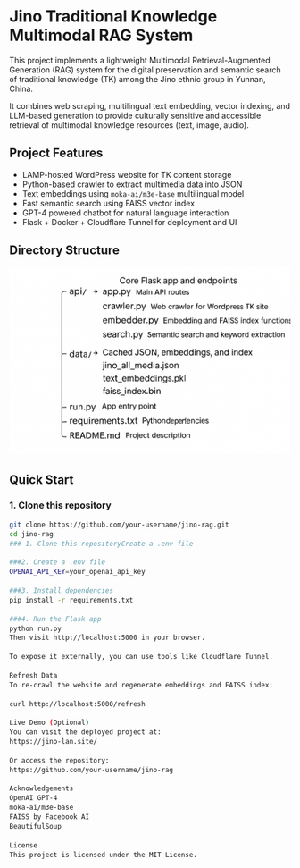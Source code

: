 # Jino Traditional Knowledge Multimodal RAG System

This project implements a lightweight Multimodal Retrieval-Augmented Generation (RAG) system for the digital preservation and semantic search of traditional knowledge (TK) among the Jino ethnic group in Yunnan, China.

It combines web scraping, multilingual text embedding, vector indexing, and LLM-based generation to provide culturally sensitive and accessible retrieval of multimodal knowledge resources (text, image, audio).

## Project Features

- LAMP-hosted WordPress website for TK content storage
- Python-based crawler to extract multimedia data into JSON
- Text embeddings using `moka-ai/m3e-base` multilingual model
- Fast semantic search using FAISS vector index
- GPT-4 powered chatbot for natural language interaction
- Flask + Docker + Cloudflare Tunnel for deployment and UI

## Directory Structure
![alt text](image.png)

## Quick Start

### 1. Clone this repository
```bash
git clone https://github.com/your-username/jino-rag.git
cd jino-rag
### 1. Clone this repositoryCreate a .env file

###2. Create a .env file
OPENAI_API_KEY=your_openai_api_key

###3. Install dependencies
pip install -r requirements.txt

###4. Run the Flask app
python run.py
Then visit http://localhost:5000 in your browser.

To expose it externally, you can use tools like Cloudflare Tunnel.

Refresh Data
To re-crawl the website and regenerate embeddings and FAISS index:

curl http://localhost:5000/refresh

Live Demo (Optional)
You can visit the deployed project at:
https://jino-lan.site/

Or access the repository:
https://github.com/your-username/jino-rag

Acknowledgements
OpenAI GPT-4
moka-ai/m3e-base
FAISS by Facebook AI
BeautifulSoup

License
This project is licensed under the MIT License.

